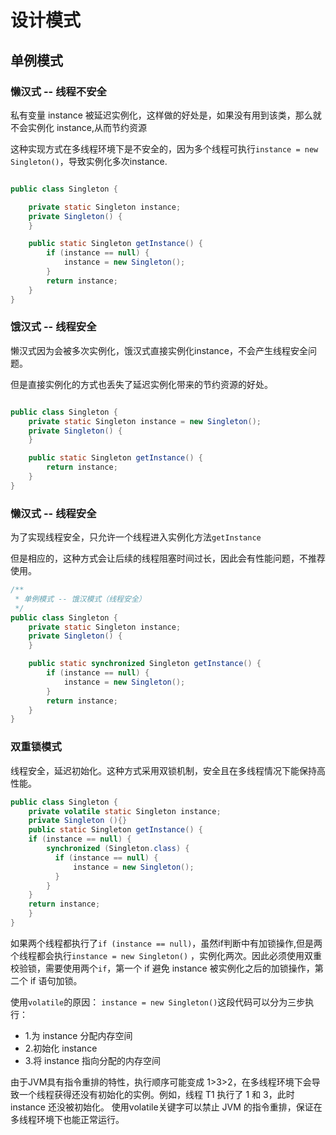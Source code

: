 # 设计模式

  
## 单例模式

### 懒汉式 -- 线程不安全

私有变量 instance 被延迟实例化，这样做的好处是，如果没有用到该类，那么就不会实例化 instance,从而节约资源

这种实现方式在多线程环境下是不安全的，因为多个线程可执行`instance = new Singleton()`，导致实例化多次instance.

```java

public class Singleton {

    private static Singleton instance;                                
    private Singleton() {
    }

    public static Singleton getInstance() {
        if (instance == null) {
            instance = new Singleton();
        }
        return instance;
    }
}
```


### 饿汉式 -- 线程安全

懒汉式因为会被多次实例化，饿汉式直接实例化instance，不会产生线程安全问题。

但是直接实例化的方式也丢失了延迟实例化带来的节约资源的好处。

```java

public class Singleton {
    private static Singleton instance = new Singleton();
    private Singleton() {
    }

    public static Singleton getInstance() {
        return instance;
    }
}
```

### 懒汉式 -- 线程安全

为了实现线程安全，只允许一个线程进入实例化方法`getInstance`

但是相应的，这种方式会让后续的线程阻塞时间过长，因此会有性能问题，不推荐使用。

```java
/**
 * 单例模式 -- 饿汉模式（线程安全）
 */
public class Singleton {
    private static Singleton instance;
    private Singleton() {
    }

    public static synchronized Singleton getInstance() {
        if (instance == null) {
            instance = new Singleton();
        }
        return instance;
    }
}
```

### 双重锁模式

线程安全，延迟初始化。这种方式采用双锁机制，安全且在多线程情况下能保持高性能。

```java
public class Singleton {  
    private volatile static Singleton instance;  
    private Singleton (){}  
    public static Singleton getInstance() {  
    if (instance == null) {  
        synchronized (Singleton.class) { 
          if (instance == null) {  
              instance = new Singleton();  
          }  
        }  
    }  
    return instance;  
    }  
}
```

如果两个线程都执行了`if (instance == null)`，虽然if判断中有加锁操作,但是两个线程都会执行`instance = new Singleton()` ，实例化两次。因此必须使用双重校验锁，需要使用两个`if`，第一个 if 避免 instance 被实例化之后的加锁操作，第二个 if 语句加锁。


使用`volatile`的原因：
`instance = new Singleton()`这段代码可以分为三步执行：
- 1.为 instance 分配内存空间
- 2.初始化 instance
- 3.将 instance 指向分配的内存空间

由于JVM具有指令重排的特性，执行顺序可能变成 1>3>2，在多线程环境下会导致一个线程获得还没有初始化的实例。例如，线程 T1 执行了 1 和 3，此时 instance 还没被初始化。
使用volatile关键字可以禁止 JVM 的指令重排，保证在多线程环境下也能正常运行。




